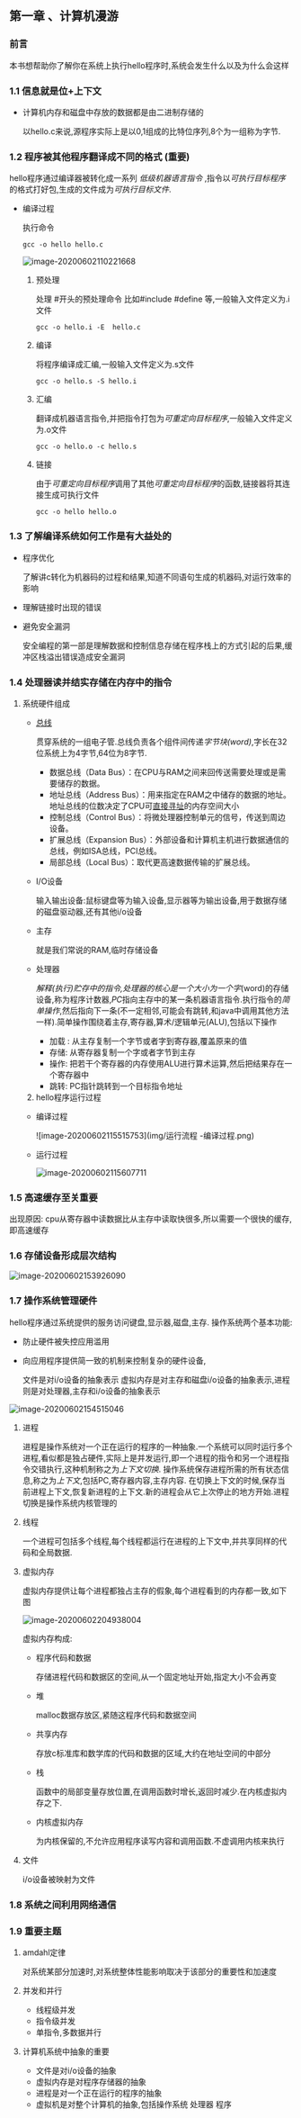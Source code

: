 ## 第一章 、计算机漫游

### 前言

本书想帮助你了解你在系统上执行hello程序时,系统会发生什么以及为什么会这样

### 1.1  信息就是位+上下文

* 计算机内存和磁盘中存放的数据都是由二进制存储的

  以hello.c来说,源程序实际上是以0,1组成的比特位序列,8个为一组称为字节.

### 1.2  程序被其他程序翻译成不同的格式 (重要)

hello程序通过编译器被转化成一系列 *低级机器语言指令* ,指令以*可执行目标程序*的格式打好包,生成的文件成为*可执行目标文件*.

* 编译过程

  执行命令

  ```shell
  gcc -o hello hello.c
  ```

  

  ![image-20200602110221668](.\img\编译过程.png)

  1. 预处理 

     处理 #开头的预处理命令 比如#include #define 等,一般输入文件定义为.i文件

     `gcc -o hello.i -E  hello.c `

  2. 编译

     将程序编译成汇编,一般输入文件定义为.s文件

     `gcc -o hello.s -S hello.i`

  3. 汇编

     翻译成机器语言指令,并把指令打包为*可重定向目标程序*,一般输入文件定义为.o文件

     `gcc -o hello.o -c hello.s`

  4. 链接

     由于*可重定向目标程序*调用了其他*可重定向目标程序*的函数,链接器将其连接生成可执行文件

     `gcc -o hello hello.o`

### 1.3 了解编译系统如何工作是有大益处的

* 程序优化

  了解讲c转化为机器码的过程和结果,知道不同语句生成的机器码,对运行效率的影响

* 理解链接时出现的错误

* 避免安全漏洞

  安全编程的第一部是理解数据和控制信息存储在程序栈上的方式引起的后果,缓冲区栈溢出错误造成安全漏洞

### 1.4 处理器读并结实存储在内存中的指令

 1. 系统硬件组成

    * [总线]([https://baike.baidu.com/item/%E6%80%BB%E7%BA%BF/108823?fr=aladdin](https://baike.baidu.com/item/总线/108823?fr=aladdin))

      贯穿系统的一组电子管.总线负责各个组件间传递*字节块(word)*,字长在32位系统上为4字节,64位为8字节.

      - 数据总线（Data Bus）：在CPU与RAM之间来回传送需要处理或是需要储存的数据。
      - 地址总线（Address Bus）：用来指定在RAM之中储存的数据的地址。地址总线的位数决定了CPU可[直接寻址](https://baike.baidu.com/item/直接寻址)的内存空间大小
      - 控制总线（Control Bus）：将微处理器控制单元的信号，传送到周边设备。
      - 扩展总线（Expansion Bus）：外部设备和计算机主机进行数据通信的总线，例如ISA总线，PCI总线。
      - 局部总线（Local Bus）：取代更高速数据传输的扩展总线。

    * I/O设备

      输入输出设备:鼠标键盘等为输入设备,显示器等为输出设备,用于数据存储的磁盘驱动器,还有其他i/o设备

    * 主存

      就是我们常说的RAM,临时存储设备

    * 处理器

      *解释(执行)*贮存中的指令,处理器的核心是一个大小为一个*字*(word)的存储设备,称为程序计数器,*PC*指向主存中的某一条机器语言指令.执行指令的*简单操作*,然后指向下一条(不一定相邻,可能会有跳转,和java中调用其他方法一样).简单操作围绕着主存,寄存器,算术/逻辑单元(ALU),包括以下操作 

      * 加载 : 从主存复制一个字节或者字到寄存器,覆盖原来的值
      * 存储: 从寄存器复制一个字或者字节到主存
      * 操作: 把若干个寄存器的内存使用ALU进行算术运算,然后把结果存在一个寄存器中
      * 跳转: PC指针跳转到一个目标指令地址

	2. hello程序运行过程

    * 编译过程

      ![image-20200602115515753](img/运行流程 -编译过程.png)

    * 运行过程

      ![image-20200602115607711](img/运行流程-执行过程.png)

### 1.5 高速缓存至关重要

出现原因: cpu从寄存器中读数据比从主存中读取快很多,所以需要一个很快的缓存,即高速缓存

### 1.6 存储设备形成层次结构

 ![image-20200602153926090](img/高速缓存.png)

### 1.7 操作系统管理硬件

hello程序通过系统提供的服务访问键盘,显示器,磁盘,主存.
操作系统两个基本功能:

* 防止硬件被失控应用滥用

* 向应用程序提供简一致的机制来控制复杂的硬件设备,

  文件是对i/o设备的抽象表示 虚拟内存是对主存和磁盘i/o设备的抽象表示,进程则是对处理器,主存和i/o设备的抽象表示

![image-20200602154515046](img/操作系统提供的抽象表示.png)

1. 进程

   进程是操作系统对一个正在运行的程序的一种抽象.一个系统可以同时运行多个进程,看似都是独占硬件,实际上是并发运行,即一个进程的指令和另一个进程指令交错执行,这种机制称之为*上下文切换*.
   操作系统保存进程所需的所有状态信息,称之为*上下文*,包括PC,寄存器内容,主存内容.
   在切换上下文的时候,保存当前进程上下文,恢复新进程的上下文.新的进程会从它上次停止的地方开始.进程切换是操作系统内核管理的

2. 线程

   一个进程可包括多个线程,每个线程都运行在进程的上下文中,并共享同样的代码和全局数据.

3. 虚拟内存

   虚拟内存提供让每个进程都独占主存的假象,每个进程看到的内存都一致,如下图

   ![image-20200602204938004](img/虚拟内存png)

   虚拟内存构成:

   * 程序代码和数据

     存储进程代码和数据区的空间,从一个固定地址开始,指定大小不会再变

   * 堆

     malloc数据存放区,紧随这程序代码和数据空间

   * 共享内存

     存放c标准库和数学库的代码和数据的区域,大约在地址空间的中部分

   * 栈

     函数中的局部变量存放位置,在调用函数时增长,返回时减少.在内核虚拟内存之下.

   * 内核虚拟内存

     为内核保留的,不允许应用程序读写内容和调用函数.不虚调用内核来执行

4. 文件

   i/o设备被映射为文件

### 1.8 系统之间利用网络通信



### 1.9 重要主题

1. amdahl定律

   对系统某部分加速时,对系统整体性能影响取决于该部分的重要性和加速度 

2. 并发和并行

   * 线程级并发
   * 指令级并发
   * 单指令,多数据并行

3. 计算机系统中抽象的重要

   * 文件是对i/o设备的抽象
   * 虚拟内存是对程序存储器的抽象
   * 进程是对一个正在运行的程序的抽象
   * 虚拟机是对整个计算机的抽象,包括操作系统 处理器 程序
















